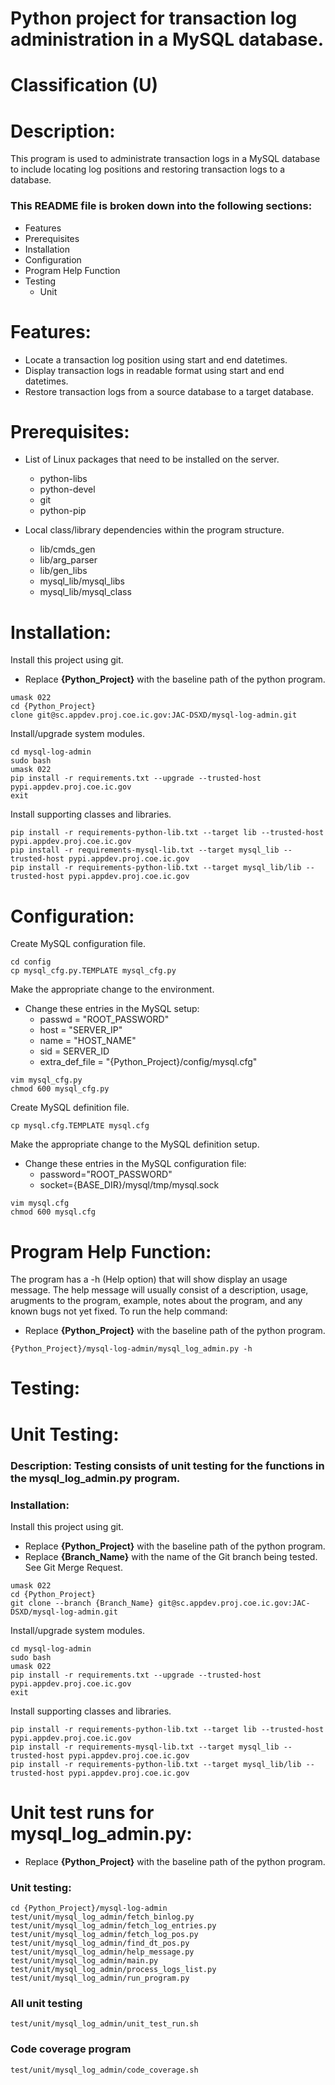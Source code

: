 # Python project for transaction log administration in a MySQL database.
# Classification (U)

# Description:
  This program is used to administrate transaction logs in a MySQL database to include locating log positions and restoring transaction logs to a database.


###  This README file is broken down into the following sections:
  * Features
  * Prerequisites
  * Installation
  * Configuration
  * Program Help Function
  * Testing
    - Unit


# Features:
  * Locate a transaction log position using start and end datetimes.
  * Display transaction logs in readable format using start and end datetimes.
  * Restore transaction logs from a source database to a target database.

# Prerequisites:

  * List of Linux packages that need to be installed on the server.
    - python-libs
    - python-devel
    - git
    - python-pip

  * Local class/library dependencies within the program structure.
    - lib/cmds_gen
    - lib/arg_parser
    - lib/gen_libs
    - mysql_lib/mysql_libs
    - mysql_lib/mysql_class


# Installation:

Install this project using git.
  * Replace **{Python_Project}** with the baseline path of the python program.

```
umask 022
cd {Python_Project}
clone git@sc.appdev.proj.coe.ic.gov:JAC-DSXD/mysql-log-admin.git
```

Install/upgrade system modules.

```
cd mysql-log-admin
sudo bash
umask 022
pip install -r requirements.txt --upgrade --trusted-host pypi.appdev.proj.coe.ic.gov
exit
```

Install supporting classes and libraries.

```
pip install -r requirements-python-lib.txt --target lib --trusted-host pypi.appdev.proj.coe.ic.gov
pip install -r requirements-mysql-lib.txt --target mysql_lib --trusted-host pypi.appdev.proj.coe.ic.gov
pip install -r requirements-python-lib.txt --target mysql_lib/lib --trusted-host pypi.appdev.proj.coe.ic.gov
```

# Configuration:

Create MySQL configuration file.

```
cd config
cp mysql_cfg.py.TEMPLATE mysql_cfg.py
```

Make the appropriate change to the environment.
  * Change these entries in the MySQL setup:
    - passwd = "ROOT_PASSWORD"
    - host = "SERVER_IP"
    - name = "HOST_NAME"
    - sid = SERVER_ID
    - extra_def_file = "{Python_Project}/config/mysql.cfg"

```
vim mysql_cfg.py
chmod 600 mysql_cfg.py
```

Create MySQL definition file.

```
cp mysql.cfg.TEMPLATE mysql.cfg
```

Make the appropriate change to the MySQL definition setup.
  * Change these entries in the MySQL configuration file:
    - password="ROOT_PASSWORD"
    - socket={BASE_DIR}/mysql/tmp/mysql.sock

```
vim mysql.cfg
chmod 600 mysql.cfg
```


# Program Help Function:

  The program has a -h (Help option) that will show display an usage message.  The help message will usually consist of a description, usage, arugments to the program, example, notes about the program, and any known bugs not yet fixed.  To run the help command:
  * Replace **{Python_Project}** with the baseline path of the python program.

```
{Python_Project}/mysql-log-admin/mysql_log_admin.py -h
```


# Testing:


# Unit Testing:

### Description: Testing consists of unit testing for the functions in the mysql_log_admin.py program.

### Installation:

Install this project using git.
  * Replace **{Python_Project}** with the baseline path of the python program.
  * Replace **{Branch_Name}** with the name of the Git branch being tested.  See Git Merge Request.

```
umask 022
cd {Python_Project}
git clone --branch {Branch_Name} git@sc.appdev.proj.coe.ic.gov:JAC-DSXD/mysql-log-admin.git
```

Install/upgrade system modules.

```
cd mysql-log-admin
sudo bash
umask 022
pip install -r requirements.txt --upgrade --trusted-host pypi.appdev.proj.coe.ic.gov
exit
```

Install supporting classes and libraries.

```
pip install -r requirements-python-lib.txt --target lib --trusted-host pypi.appdev.proj.coe.ic.gov
pip install -r requirements-mysql-lib.txt --target mysql_lib --trusted-host pypi.appdev.proj.coe.ic.gov
pip install -r requirements-python-lib.txt --target mysql_lib/lib --trusted-host pypi.appdev.proj.coe.ic.gov
```


# Unit test runs for mysql_log_admin.py:
  * Replace **{Python_Project}** with the baseline path of the python program.

### Unit testing:
```
cd {Python_Project}/mysql-log-admin
test/unit/mysql_log_admin/fetch_binlog.py
test/unit/mysql_log_admin/fetch_log_entries.py
test/unit/mysql_log_admin/fetch_log_pos.py
test/unit/mysql_log_admin/find_dt_pos.py
test/unit/mysql_log_admin/help_message.py
test/unit/mysql_log_admin/main.py
test/unit/mysql_log_admin/process_logs_list.py
test/unit/mysql_log_admin/run_program.py
```

### All unit testing
```
test/unit/mysql_log_admin/unit_test_run.sh
```

### Code coverage program
```
test/unit/mysql_log_admin/code_coverage.sh
```

